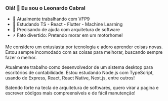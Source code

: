 ### Olá! 👋  Eu sou o Leonardo Cabral

- 🔭 Atualmente trabalhando com VFP9
- 🌱 Estudando TS - React - Flutter - Machine Learning
- 🤔 Precisando de ajuda com arquitetura de software
- ⚡ Fato divertido: Pretendo morar em um motorhome!


Me considero um entusiasta por tecnologia e adoro aprender coisas novas. 
Estou sempre incomodado com as coisas para melhorar, buscando sempre fazer o melhor.

Atualmente trabalho como desenvolvedor de um sistema desktop para escritórios de contabilidade.
Estou estudando Node.js com TypeScript, usando de Express, React, React Native, Next.js, entre outros!

Batendo forte na tecla de arquitetura de softwares, quero virar a pagina e escrever códigos mais compreensíveis e de fácil manutenção!

